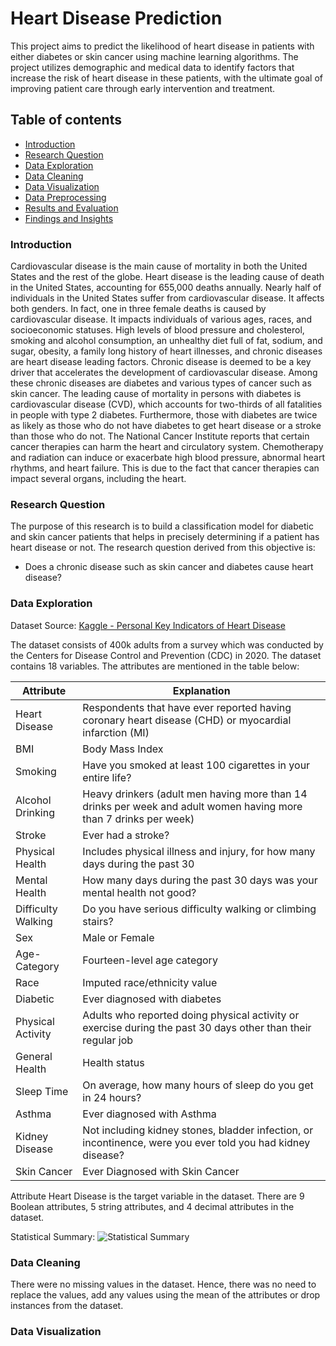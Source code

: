 # Heart Disease Prediction
This project aims to predict the likelihood of heart disease in patients with either diabetes or skin cancer using machine learning algorithms. 
The project utilizes demographic and medical data to identify factors that increase the risk of heart disease in these patients, with the ultimate goal of improving patient care through early intervention and treatment.

## Table of contents
- [Introduction](#Introduction)
- [Research Question](#Research-Question)
- [Data Exploration](#Data-Exploration)
- [Data Cleaning](#Data-Cleaning)
- [Data Visualization](#Data-Visualization)
- [Data Preprocessing](#Data-Preprocessing)
- [Results and Evaluation](#Results-and-Evaluation)
- [Findings and Insights](#Findings-and-Insights)

### Introduction
Cardiovascular disease is the main cause of mortality in both the United States and the rest of the globe. Heart disease is the leading cause of death in the United States, accounting for 655,000 deaths annually. Nearly half of individuals in the United States suffer from cardiovascular disease. It affects both genders. In fact, one in three female deaths is caused by cardiovascular disease. It impacts individuals of various ages, races, and socioeconomic statuses. High levels of blood pressure and cholesterol, smoking and alcohol consumption, an unhealthy diet full of fat, sodium, and sugar, obesity, a family long history of heart illnesses, and chronic diseases are heart disease leading factors. Chronic disease is deemed to be a key driver that accelerates the development of cardiovascular disease. Among these chronic diseases are diabetes and various types of cancer such as skin cancer.
The leading cause of mortality in persons with diabetes is cardiovascular disease (CVD), which accounts for two-thirds of all fatalities in people with type 2 diabetes. Furthermore, those with diabetes are twice as likely as those who do not have diabetes to get heart disease or a stroke than those who do not.
The National Cancer Institute reports that certain cancer therapies can harm the heart and circulatory system. Chemotherapy and radiation can induce or exacerbate high blood pressure, abnormal heart rhythms, and heart failure. This is due to the fact that cancer therapies can impact several organs, including the heart.

### Research Question
The purpose of this research is to build a classification model for diabetic and skin cancer patients that helps in precisely determining if a patient has heart disease or not. The research question derived from this objective is:
- Does a chronic disease such as skin cancer and diabetes cause heart disease?

### Data Exploration
Dataset Source: [Kaggle - Personal Key Indicators of Heart Disease](https://www.kaggle.com/datasets/kamilpytlak/personal-key-indicators-of-heart-disease)

The dataset consists of 400k adults from a survey which was conducted by the Centers for Disease Control and Prevention (CDC) in 2020. The dataset contains 18 variables. The attributes are mentioned in the table below:

|Attribute|Explanation|
|---------|-----------|
|Heart Disease|Respondents that have ever reported having coronary heart disease (CHD) or myocardial infarction (MI)|
|BMI|Body Mass Index|
|Smoking|Have you smoked at least 100 cigarettes in your entire life?|
|Alcohol Drinking|Heavy drinkers (adult men having more than 14 drinks per week and adult women having more than 7 drinks per week)|
|Stroke|Ever had a stroke?|
|Physical Health|Includes physical illness and injury, for how many days during the past 30|
|Mental Health| How many days during the past 30 days was your mental health not good?|
|Difficulty Walking|Do you have serious difficulty walking or climbing stairs?|
|Sex|Male or Female|
|Age-Category|Fourteen-level age category|
|Race|Imputed race/ethnicity value|
|Diabetic|Ever diagnosed with diabetes|
|Physical Activity|Adults who reported doing physical activity or exercise during the past 30 days other than their regular job|
|General Health|Health status|
|Sleep Time|On average, how many hours of sleep do you get in 24 hours?|
|Asthma|Ever diagnosed with Asthma|
|Kidney Disease|Not including kidney stones, bladder infection, or incontinence, were you ever told you had kidney disease?|
|Skin Cancer|Ever Diagnosed with Skin Cancer|

Attribute Heart Disease is the target variable in the dataset. There are 9 Boolean attributes, 5 string attributes, and 4 decimal attributes in the dataset.

Statistical Summary:
![Statistical Summary]()

### Data Cleaning
There were no missing values in the dataset. Hence, there was no need to replace the values, add any values using the mean of the attributes or drop instances from the dataset.

### Data Visualization
